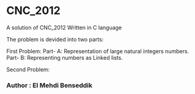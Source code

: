 # CNC_2012
A solution of CNC_2012 Written in C language

The problem is devided into two parts:

First Problem: Part- A: Representation of large natural integers numbers.
               Part- B: Representing numbers as Linked lists.

Second Problem: 



### Author : El Mehdi Benseddik
